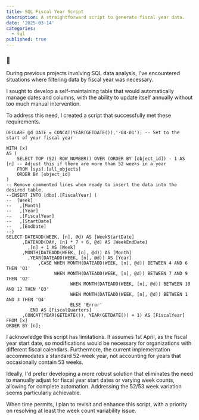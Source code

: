 ```yaml
---
title: SQL Fiscal Year Script
description: A straightforward script to generate fiscal year data.
date: '2025-03-14'
categories:
  - sql
published: true
---
```


### 📅

During previous projects involving SQL data analysis, I've encountered situations where filtering data by fiscal year was necessary.

I sought to develop a self-maintaining table that would automatically manage dates and columns, with the ability to update itself annually without too much manual intervention.

To address this need, I created a script that successfully met these requirements.

```
DECLARE @d DATE = CONCAT(YEAR(GETDATE()),'-04-01'); -- Set to the start of your fiscal year

WITH [x]
AS (
    SELECT TOP (52) ROW_NUMBER() OVER (ORDER BY [object_id]) - 1 AS [n] -- Adjust this if there are more than 52 weeks in a year
    FROM [sys].[all_objects]
    ORDER BY [object_id]
)
-- Remove commented lines when ready to insert the data into the desired table.
--INSERT INTO [dbo].[FiscalYear] (
--	[Week]
--   ,[Month]
--   ,[Year]
--   ,[FiscalYear]
--   ,[StartDate]
--   ,[EndDate]
--)
SELECT DATEADD(WEEK, [n], @d) AS [WeekStartDate]
      ,DATEADD(DAY, [n] * 7 + 6, @d) AS [WeekEndDate]
	    ,[n] + 1 AS [Week]
      ,MONTH(DATEADD(WEEK, [n], @d)) AS [Month]
	    ,YEAR(DATEADD(WEEK, [n], @d)) AS [Year]
			,CASE WHEN MONTH(DATEADD(WEEK, [n], @d)) BETWEEN 4 AND 6 THEN 'Q1'
			      WHEN MONTH(DATEADD(WEEK, [n], @d)) BETWEEN 7 AND 9 THEN 'Q2'
						WHEN MONTH(DATEADD(WEEK, [n], @d)) BETWEEN 10 AND 12 THEN 'Q3'
						WHEN MONTH(DATEADD(WEEK, [n], @d)) BETWEEN 1 AND 3 THEN 'Q4'
						ELSE 'Error'
	     END AS [FiscalQuarters]
      ,CONCAT(YEAR(GETDATE()), YEAR(GETDATE()) + 1) AS [FiscalYear]
FROM [x]
ORDER BY [n];
```

I acknowledge this script has limitations. It assumes 1st April, as the fiscal year start date, so modifications would be necessary for organizations with different fiscal calendars. Furthermore, the current implementation accommodates a standard 52-week year, not accounting for years that occasionally contain 53 weeks.

Ideally, I'd prefer developing a more robust solution that eliminates the need to manually adjust for fiscal year start dates or varying week counts, allowing for complete automation. Addressing the 52/53 week variation seems particularly achievable.

When time permits, I plan to revisit and enhance this script, with a priority on resolving at least the week count variability issue.
